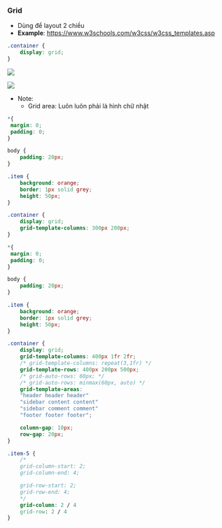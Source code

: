 ### Grid
-  Dùng để layout 2 chiều
- **Example**: https://www.w3schools.com/w3css/w3css_templates.asp

```css
.container {
	display: grid;
}
```

![](https://i.imgur.com/tprGeY5.png)


![](https://i.imgur.com/UplhThb.png)

- Note:
	- Grid area: Luôn luôn phải là hình chữ nhật


```css
*{
 margin: 0;
 padding: 0;
}

body {
	padding: 20px;
}

.item {
	background: orange;
	border: 1px solid grey;
	height: 50px;
}

.container {
	display: grid;
	grid-template-columns: 300px 200px;
}
```

```css
*{
 margin: 0;
 padding: 0;
}

body {
	padding: 20px;
}

.item {
	background: orange;
	border: 1px solid grey;
	height: 50px;
}

.container {
	display: grid;
	grid-template-columns: 400px 1fr 2fr;
	/* grid-template-columns: repeat(3,1fr) */
	grid-template-rows: 400px 200px 500px;
	/* grid-auto-rows: 60px; */
	/* grid-auto-rows: minmax(60px, auto) */
	grid-template-areas: 
	"header header header"
	"sidebar content content"
	"sidebar comment comment"
	"footer footer footer";

	column-gap: 10px;
	row-gap: 20px;
}
```

```css
.item-5 {
	/*
	grid-column-start: 2;
	grid-column-end: 4;

	grid-row-start: 2;
	grid-row-end: 4;
	*/
	grid-column: 2 / 4
	grid-row: 2 / 4
}
```

